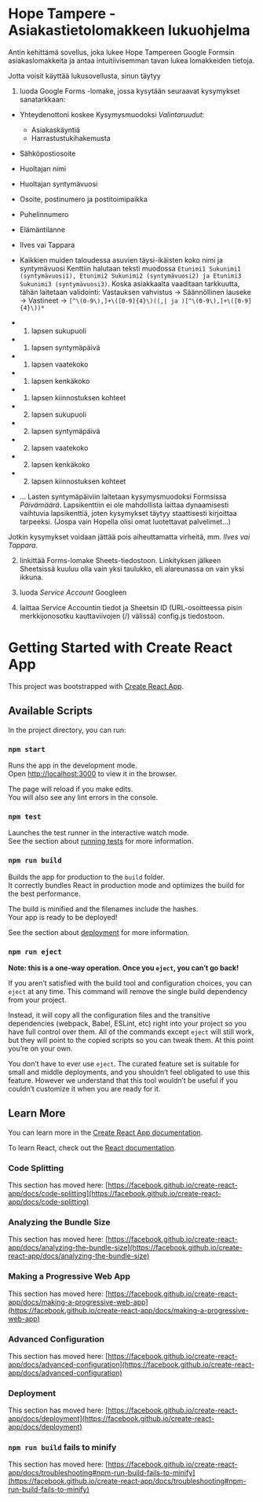 # Hope Tampere - Asiakastietolomakkeen lukuohjelma

Antin kehittämä sovellus, joka lukee Hope Tampereen Google Formsin asiakaslomakkeita ja antaa intuitiivisemman tavan lukea lomakkeiden tietoja.

Jotta voisit käyttää lukusovellusta, sinun täytyy
1. luoda Google Forms -lomake, jossa kysytään seuraavat kysymykset sanatarkkaan:
  - Yhteydenottoni koskee
    Kysymysmuodoksi _Valintaruudut_:
    - Asiakaskäyntiä
    - Harrastustukihakemusta
  - Sähköpostiosoite
  - Huoltajan nimi
  - Huoltajan syntymävuosi
  - Osoite, postinumero ja postitoimipaikka
  - Puhelinnumero
  - Elämäntilanne
  - Ilves vai Tappara
  - Kaikkien muiden taloudessa asuvien täysi-ikäisten koko nimi ja syntymävuosi
    Kenttiin halutaan teksti muodossa `Etunimi1 Sukunimi1 (syntymävuosi1), Etunimi2 Sukunimi2 (syntymävuosi2) ja Etunimi3 Sukunimi3 (syntymävuosi3)`.
    Koska asiakkaalta vaaditaan tarkkuutta, tähän laitetaan validointi:
    Vastauksen vahvistus -> Säännöllinen lauseke -> Vastineet -> `[^\(0-9\),]+\([0-9]{4}\)((,| ja )[^\(0-9\),]+\([0-9]{4}\))*`
  
  - 1. lapsen sukupuoli
  - 1. lapsen syntymäpäivä
  - 1. lapsen vaatekoko
  - 1. lapsen kenkäkoko
  - 1. lapsen kiinnostuksen kohteet

  - 2. lapsen sukupuoli
  - 2. lapsen syntymäpäivä
  - 2. lapsen vaatekoko
  - 2. lapsen kenkäkoko
  - 2. lapsen kiinnostuksen kohteet
  - ...
    Lasten syntymäpäiviin laitetaan kysymysmuodoksi Formsissa _Päivämäärä_.
    Lapsikenttiin ei ole mahdollista laittaa dynaamisesti vaihtuvia lapsikenttiä, joten kysymykset täytyy staattisesti kirjoittaa tarpeeksi. (Jospa vain Hopella olisi omat luotettavat palvelimet...)

  Jotkin kysymykset voidaan jättää pois aiheuttamatta virheitä, mm. _Ilves vai Tappara_.

2. linkittää Forms-lomake Sheets-tiedostoon. Linkityksen jälkeen Sheetsissä kuuluu olla vain yksi taulukko, eli alareunassa on vain yksi ikkuna.

3. luoda _Service Account_ Googleen

4. laittaa Service Accountin tiedot ja Sheetsin ID (URL-osoitteessa pisin merkkijonosotku kauttaviivojen (/) välissä) config.js tiedostoon.

# Getting Started with Create React App

This project was bootstrapped with [Create React App](https://github.com/facebook/create-react-app).

## Available Scripts

In the project directory, you can run:

### `npm start`

Runs the app in the development mode.\
Open [http://localhost:3000](http://localhost:3000) to view it in the browser.

The page will reload if you make edits.\
You will also see any lint errors in the console.

### `npm test`

Launches the test runner in the interactive watch mode.\
See the section about [running tests](https://facebook.github.io/create-react-app/docs/running-tests) for more information.

### `npm run build`

Builds the app for production to the `build` folder.\
It correctly bundles React in production mode and optimizes the build for the best performance.

The build is minified and the filenames include the hashes.\
Your app is ready to be deployed!

See the section about [deployment](https://facebook.github.io/create-react-app/docs/deployment) for more information.

### `npm run eject`

**Note: this is a one-way operation. Once you `eject`, you can’t go back!**

If you aren’t satisfied with the build tool and configuration choices, you can `eject` at any time. This command will remove the single build dependency from your project.

Instead, it will copy all the configuration files and the transitive dependencies (webpack, Babel, ESLint, etc) right into your project so you have full control over them. All of the commands except `eject` will still work, but they will point to the copied scripts so you can tweak them. At this point you’re on your own.

You don’t have to ever use `eject`. The curated feature set is suitable for small and middle deployments, and you shouldn’t feel obligated to use this feature. However we understand that this tool wouldn’t be useful if you couldn’t customize it when you are ready for it.

## Learn More

You can learn more in the [Create React App documentation](https://facebook.github.io/create-react-app/docs/getting-started).

To learn React, check out the [React documentation](https://reactjs.org/).

### Code Splitting

This section has moved here: [https://facebook.github.io/create-react-app/docs/code-splitting](https://facebook.github.io/create-react-app/docs/code-splitting)

### Analyzing the Bundle Size

This section has moved here: [https://facebook.github.io/create-react-app/docs/analyzing-the-bundle-size](https://facebook.github.io/create-react-app/docs/analyzing-the-bundle-size)

### Making a Progressive Web App

This section has moved here: [https://facebook.github.io/create-react-app/docs/making-a-progressive-web-app](https://facebook.github.io/create-react-app/docs/making-a-progressive-web-app)

### Advanced Configuration

This section has moved here: [https://facebook.github.io/create-react-app/docs/advanced-configuration](https://facebook.github.io/create-react-app/docs/advanced-configuration)

### Deployment

This section has moved here: [https://facebook.github.io/create-react-app/docs/deployment](https://facebook.github.io/create-react-app/docs/deployment)

### `npm run build` fails to minify

This section has moved here: [https://facebook.github.io/create-react-app/docs/troubleshooting#npm-run-build-fails-to-minify](https://facebook.github.io/create-react-app/docs/troubleshooting#npm-run-build-fails-to-minify)
